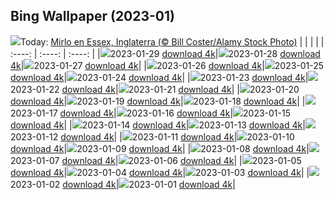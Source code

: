 ## Bing Wallpaper (2023-01)
![](https://global.bing.com/th?id=OHR.BlackbirdDay_ES-ES2087025609_UHD.jpg&w=1000)Today: [Mirlo en Essex, Inglaterra (© Bill Coster/Alamy Stock Photo)](https://global.bing.com/th?id=OHR.BlackbirdDay_ES-ES2087025609_UHD.jpg)
|      |      |      |
| :----: | :----: | :----: |
|![](https://global.bing.com/th?id=OHR.BlackbirdDay_ES-ES2087025609_UHD.jpg&pid=hp&w=384&h=216&rs=1&c=4)2023-01-29 [download 4k](https://global.bing.com/th?id=OHR.BlackbirdDay_ES-ES2087025609_UHD.jpg)|![](https://global.bing.com/th?id=OHR.BlueBahamas_ES-ES1742427274_UHD.jpg&pid=hp&w=384&h=216&rs=1&c=4)2023-01-28 [download 4k](https://global.bing.com/th?id=OHR.BlueBahamas_ES-ES1742427274_UHD.jpg)|![](https://global.bing.com/th?id=OHR.RedMangrove_ES-ES1611626145_UHD.jpg&pid=hp&w=384&h=216&rs=1&c=4)2023-01-27 [download 4k](https://global.bing.com/th?id=OHR.RedMangrove_ES-ES1611626145_UHD.jpg)|
|![](https://global.bing.com/th?id=OHR.HighArchChina_ES-ES3383951900_UHD.jpg&pid=hp&w=384&h=216&rs=1&c=4)2023-01-26 [download 4k](https://global.bing.com/th?id=OHR.HighArchChina_ES-ES3383951900_UHD.jpg)|![](https://global.bing.com/th?id=OHR.BirksofAberfeldy_ES-ES3210142600_UHD.jpg&pid=hp&w=384&h=216&rs=1&c=4)2023-01-25 [download 4k](https://global.bing.com/th?id=OHR.BirksofAberfeldy_ES-ES3210142600_UHD.jpg)|![](https://global.bing.com/th?id=OHR.ColleSantaLucia_ES-ES3051228643_UHD.jpg&pid=hp&w=384&h=216&rs=1&c=4)2023-01-24 [download 4k](https://global.bing.com/th?id=OHR.ColleSantaLucia_ES-ES3051228643_UHD.jpg)|
|![](https://global.bing.com/th?id=OHR.SunriseMoai_ES-ES2934763520_UHD.jpg&pid=hp&w=384&h=216&rs=1&c=4)2023-01-23 [download 4k](https://global.bing.com/th?id=OHR.SunriseMoai_ES-ES2934763520_UHD.jpg)|![](https://global.bing.com/th?id=OHR.YearRabbit_ES-ES2823200273_UHD.jpg&pid=hp&w=384&h=216&rs=1&c=4)2023-01-22 [download 4k](https://global.bing.com/th?id=OHR.YearRabbit_ES-ES2823200273_UHD.jpg)|![](https://global.bing.com/th?id=OHR.HuggingKanga_ES-ES2659139349_UHD.jpg&pid=hp&w=384&h=216&rs=1&c=4)2023-01-21 [download 4k](https://global.bing.com/th?id=OHR.HuggingKanga_ES-ES2659139349_UHD.jpg)|
|![](https://global.bing.com/th?id=OHR.FalklandKings_ES-ES2342581734_UHD.jpg&pid=hp&w=384&h=216&rs=1&c=4)2023-01-20 [download 4k](https://global.bing.com/th?id=OHR.FalklandKings_ES-ES2342581734_UHD.jpg)|![](https://global.bing.com/th?id=OHR.SFFParkCity_ES-ES1940234860_UHD.jpg&pid=hp&w=384&h=216&rs=1&c=4)2023-01-19 [download 4k](https://global.bing.com/th?id=OHR.SFFParkCity_ES-ES1940234860_UHD.jpg)|![](https://global.bing.com/th?id=OHR.WhiteSands_ES-ES7480261868_UHD.jpg&pid=hp&w=384&h=216&rs=1&c=4)2023-01-18 [download 4k](https://global.bing.com/th?id=OHR.WhiteSands_ES-ES7480261868_UHD.jpg)|
|![](https://global.bing.com/th?id=OHR.SessileOaks_ES-ES6256754284_UHD.jpg&pid=hp&w=384&h=216&rs=1&c=4)2023-01-17 [download 4k](https://global.bing.com/th?id=OHR.SessileOaks_ES-ES6256754284_UHD.jpg)|![](https://global.bing.com/th?id=OHR.FrozenBubblesAlberta_ES-ES7458399368_UHD.jpg&pid=hp&w=384&h=216&rs=1&c=4)2023-01-16 [download 4k](https://global.bing.com/th?id=OHR.FrozenBubblesAlberta_ES-ES7458399368_UHD.jpg)|![](https://global.bing.com/th?id=OHR.Turku_ES-ES4158188395_UHD.jpg&pid=hp&w=384&h=216&rs=1&c=4)2023-01-15 [download 4k](https://global.bing.com/th?id=OHR.Turku_ES-ES4158188395_UHD.jpg)|
|![](https://global.bing.com/th?id=OHR.DonkeyFeast_ES-ES5968870196_UHD.jpg&pid=hp&w=384&h=216&rs=1&c=4)2023-01-14 [download 4k](https://global.bing.com/th?id=OHR.DonkeyFeast_ES-ES5968870196_UHD.jpg)|![](https://global.bing.com/th?id=OHR.Pneumatocysts_ES-ES8928994453_UHD.jpg&pid=hp&w=384&h=216&rs=1&c=4)2023-01-13 [download 4k](https://global.bing.com/th?id=OHR.Pneumatocysts_ES-ES8928994453_UHD.jpg)|![](https://global.bing.com/th?id=OHR.RumeliHisari_ES-ES3646246253_UHD.jpg&pid=hp&w=384&h=216&rs=1&c=4)2023-01-12 [download 4k](https://global.bing.com/th?id=OHR.RumeliHisari_ES-ES3646246253_UHD.jpg)|
|![](https://global.bing.com/th?id=OHR.Umschreibung_ES-ES3490140659_UHD.jpg&pid=hp&w=384&h=216&rs=1&c=4)2023-01-11 [download 4k](https://global.bing.com/th?id=OHR.Umschreibung_ES-ES3490140659_UHD.jpg)|![](https://global.bing.com/th?id=OHR.HummockIce_ES-ES3210138646_UHD.jpg&pid=hp&w=384&h=216&rs=1&c=4)2023-01-10 [download 4k](https://global.bing.com/th?id=OHR.HummockIce_ES-ES3210138646_UHD.jpg)|![](https://global.bing.com/th?id=OHR.BisonWindCave_ES-ES2763111385_UHD.jpg&pid=hp&w=384&h=216&rs=1&c=4)2023-01-09 [download 4k](https://global.bing.com/th?id=OHR.BisonWindCave_ES-ES2763111385_UHD.jpg)|
|![](https://global.bing.com/th?id=OHR.Breckenridge_ES-ES8420541798_UHD.jpg&pid=hp&w=384&h=216&rs=1&c=4)2023-01-08 [download 4k](https://global.bing.com/th?id=OHR.Breckenridge_ES-ES8420541798_UHD.jpg)|![](https://global.bing.com/th?id=OHR.Mohair_ES-ES8261142242_UHD.jpg&pid=hp&w=384&h=216&rs=1&c=4)2023-01-07 [download 4k](https://global.bing.com/th?id=OHR.Mohair_ES-ES8261142242_UHD.jpg)|![](https://global.bing.com/th?id=OHR.BlackFell_ES-ES8128978565_UHD.jpg&pid=hp&w=384&h=216&rs=1&c=4)2023-01-06 [download 4k](https://global.bing.com/th?id=OHR.BlackFell_ES-ES8128978565_UHD.jpg)|
|![](https://global.bing.com/th?id=OHR.HIISSF_ES-ES7972659269_UHD.jpg&pid=hp&w=384&h=216&rs=1&c=4)2023-01-05 [download 4k](https://global.bing.com/th?id=OHR.HIISSF_ES-ES7972659269_UHD.jpg)|![](https://global.bing.com/th?id=OHR.Perihelion_ES-ES7682953303_UHD.jpg&pid=hp&w=384&h=216&rs=1&c=4)2023-01-04 [download 4k](https://global.bing.com/th?id=OHR.Perihelion_ES-ES7682953303_UHD.jpg)|![](https://global.bing.com/th?id=OHR.SandhillSleeping_ES-ES7561503861_UHD.jpg&pid=hp&w=384&h=216&rs=1&c=4)2023-01-03 [download 4k](https://global.bing.com/th?id=OHR.SandhillSleeping_ES-ES7561503861_UHD.jpg)|
|![](https://global.bing.com/th?id=OHR.HohenzollernBurg_ES-ES7429564998_UHD.jpg&pid=hp&w=384&h=216&rs=1&c=4)2023-01-02 [download 4k](https://global.bing.com/th?id=OHR.HohenzollernBurg_ES-ES7429564998_UHD.jpg)|![](https://global.bing.com/th?id=OHR.NorwayNYD_ES-ES7256625259_UHD.jpg&pid=hp&w=384&h=216&rs=1&c=4)2023-01-01 [download 4k](https://global.bing.com/th?id=OHR.NorwayNYD_ES-ES7256625259_UHD.jpg)|